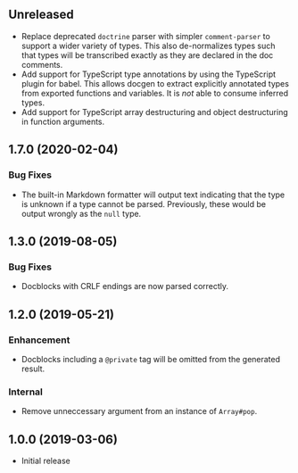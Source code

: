 <!-- Learn how to maintain this file at https://github.com/WordPress/gutenberg/tree/HEAD/packages#maintaining-changelogs. -->

## Unreleased

- Replace deprecated `doctrine` parser with simpler `comment-parser` to support a wider variety of types. This also de-normalizes types such that types will be transcribed exactly as they are declared in the doc comments.
- Add support for TypeScript type annotations by using the TypeScript plugin for babel. This allows docgen to extract explicitly annotated types from exported functions and variables. It is _not_ able to consume inferred types.
- Add support for TypeScript array destructuring and object destructuring in function arguments.

## 1.7.0 (2020-02-04)

### Bug Fixes

- The built-in Markdown formatter will output text indicating that the type is unknown if a type cannot be parsed. Previously, these would be output wrongly as the `null` type.

## 1.3.0 (2019-08-05)

### Bug Fixes

- Docblocks with CRLF endings are now parsed correctly.

## 1.2.0 (2019-05-21)

### Enhancement

- Docblocks including a `@private` tag will be omitted from the generated result.

### Internal

- Remove unneccessary argument from an instance of `Array#pop`.

## 1.0.0 (2019-03-06)

- Initial release
